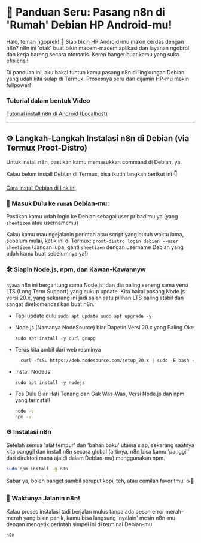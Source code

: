 # 🚀 Panduan Seru: Pasang n8n di 'Rumah' Debian HP Android-mu!

Halo, teman ngoprek! 👋 Siap bikin HP Android-mu makin cerdas dengan n8n? n8n ini 'otak' buat bikin macem-macem aplikasi dan layanan ngobrol dan kerja bareng secara otomatis. Keren banget buat kamu yang suka efisiensi!

Di panduan ini, aku bakal tuntun kamu pasang n8n di lingkungan Debian yang udah kita sulap di Termux. Prosesnya seru dan dijamin HP-mu makin fullpower!

### Tutorial dalam bentuk Video
[Tutorial install n8n di Android (Localhost)](https://youtu.be/N0EJrw_GFz0?si=vt71vLM858RPsLmi)


---

## ⚙️ Langkah-Langkah Instalasi n8n di Debian (via Termux Proot-Distro)
Untuk install n8n, pastikan kamu memasukkan command di Debian, ya.

Kalau belum install Debian di Termux, bisa ikutin langkah berikut ini 👇

[Cara install Debian di link ini](https://github.com/sheetizen/Termux-Desktop/blob/main/InstallDebian.md)

### 👋 Masuk Dulu ke `rumah` Debian-mu:
   
Pastikan kamu udah login ke Debian sebagai user pribadimu ya (yang `sheetizen` atau usernamemu)
   
Kalau kamu mau ngejalanin perintah atau script yang butuh waktu lama, sebelum mulai, ketik ini di Termux:
    ```
    proot-distro login debian --user sheetizen
    ```
    (Jangan lupa, ganti `sheetizen` dengan username Debian yang udah kamu buat sebelumnya ya!)

### 🛠️ Siapin Node.js, npm, dan Kawan-Kawannyw
     
`nyawa` n8n ini bergantung sama Node.js, dan dia paling seneng sama versi LTS (Long Term Support) yang cukup update. Kita bakal pasang Node.js versi 20.x, yang sekarang ini jadi salah satu pilihan LTS paling stabil dan sangat direkomendasikan buat n8n.
* Tapi update dulu
      ```
      sudo apt update
      sudo apt upgrade -y
      ```
* Node.js (Namanya NodeSource) biar Dapetin Versi 20.x yang Paling Oke
    ```
    sudo apt install -y curl gnupg
    ```

* Terus kita ambil dari web resminya
  ```
    curl -fsSL https://deb.nodesource.com/setup_20.x | sudo -E bash -
    ```
  
* Install NodeJs
    ```
    sudo apt install -y nodejs
    ```
  
* Tes Dulu Biar Hati Tenang dan Gak Was-Was, Versi Node.js dan npm yang terinstall
    ```bash
    node -v
    npm -v
    ```  

### ⚙️ Instalasi n8n
Setelah semua 'alat tempur' dan 'bahan baku' utama siap, sekarang saatnya kita panggil dan install n8n secara global (artinya, n8n bisa kamu 'panggil' dari direktori mana aja di dalam Debian-mu) menggunakan npm.
  ```bash
  sudo npm install -g n8n
  ```

Sabar ya, boleh banget sambil seruput kopi, teh, atau cemilan favoritmu! ☕🍪

### 🚀 Waktunya Jalanin n8n!
Kalau proses instalasi tadi berjalan mulus tanpa ada pesan error merah-merah yang bikin panik, kamu bisa langsung 'nyalain' mesin n8n-mu dengan mengetik perintah simpel ini di terminal Debian-mu:
```bash
n8n
```
